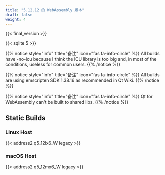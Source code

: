 ```yaml
---
title: "5.12.12 的 WebAssembly 版本"
draft: false
weight: 4
---
```


{{< final_version >}}

{{< sqlite 5 >}}

{{% notice style="info" title="备注"  icon="fas fa-info-circle" %}}
All builds have -no-icu because I think the ICU library is too big and, in most of the conditions, useless for common users.
{{% /notice %}}

{{% notice style="info" title="备注"  icon="fas fa-info-circle" %}}
All builds are using emscripten SDK 1.38.16 as recommended in Qt Wiki.
{{% /notice %}}

{{% notice style="info" title="备注"  icon="fas fa-info-circle" %}}
Qt for WebAssembly can't be built to shared libs.
{{% /notice %}}

## Static Builds

### Linux Host

{{< address2 q5_12lx6_W legacy >}}

### macOS Host

{{< address2 q5_12mx6_W legacy >}}

